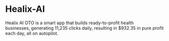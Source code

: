 # Healix-AI
Healix AI OTO is a smart app that builds ready-to-profit health businesses, generating 11,235 clicks daily, resulting in $932.35 in pure profit each day, all on autopilot.
